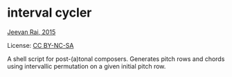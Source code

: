 interval cycler
===============

[Jeevan Rai, 2015](http://github.com/jeevn)

License: [CC BY-NC-SA](http://creativecommons.org/licenses/by-nc-sa/4.0/)

A shell script for post-(a)tonal composers. Generates pitch rows and
chords using intervallic permutation on a given initial pitch row.

